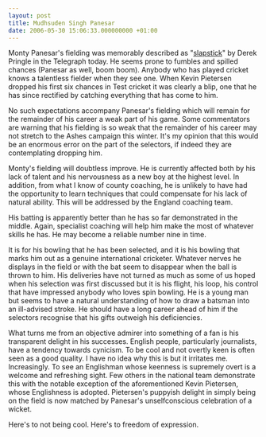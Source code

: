 ```yaml
---
layout: post
title: Mudhsuden Singh Panesar
date: 2006-05-30 15:06:33.000000000 +01:00
---
```

Monty Panesar's fielding was memorably described as "<a target="_blank" href="https://www.telegraph.co.uk/sport/main.jhtml?xml=/sport/2006/05/30/scprin30.xml">slapstick</a>" by Derek Pringle in the Telegraph today. He seems prone to fumbles and spilled chances (Panesar as well, boom boom). Anybody who has played cricket knows a talentless fielder when they see one. When Kevin Pietersen dropped his first six chances in Test cricket it was clearly a blip, one that he has since rectified by catching everything that has come to him.

No such expectations accompany Panesar's fielding which will remain for the remainder of his career a weak part of his game. Some commentators are warning that his fielding is so weak that the remainder of his career may not stretch to the Ashes campaign this winter. It's my opinion that this would be an enormous error on the part of the selectors, if indeed they are contemplating dropping him.

Monty's fielding will doubtless improve. He is currently affected both by his lack of talent and his nervousness as a new boy at the highest level. In addition, from what I know of county coaching, he is unlikely to have had the opportunity to learn techniques that could compensate for his lack of natural ability. This will be addressed by the England coaching team.

His batting is apparently better than he has so far demonstrated in the middle. Again, specialist coaching will help him make the most of whatever skills he has. He may become a reliable number nine in time.

It is for his bowling that he has been selected, and it is his bowling that marks him out as a genuine international cricketer. Whatever nerves he displays in the field or with the bat seem to disappear when the ball is thrown to him. His deliveries have not turned as much as some of us hoped when his selection was first discussed but it is his flight, his loop, his control that have impressed anybody who loves spin bowling. He is a young man but seems to have a natural understanding of how to draw a batsman into an ill-advised stroke. He should have a long career ahead of him if the selectors recognise that his gifts outweigh his deficiencies.

What turns me from an objective admirer into something of a fan is his transparent delight in his successes. English people, particularly journalists, have a tendency towards cynicism. To be cool and not overtly keen is often seen as a good quality. I have no idea why this is but it irritates me. Increasingly. To see an Englishman whose keenness is supremely overt is a welcome and refreshing sight. Few others in the national team demonstrate this with the notable exception of the aforementioned Kevin Pietersen, whose Englishness is adopted. Pietersen's puppyish delight in simply being on the field is now matched by Panesar's unselfconscious celebration of a wicket.

Here's to not being cool. Here's to freedom of expression.
